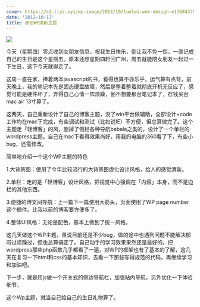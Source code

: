 ```yaml
---
cover: https://c2.llyz.xyz/wp-image/2012/10/luolei-web-design-e1368433947572.jpg
date: '2012-10-17'
title: 原创WP清新主题
---
```


![](https://c2.llyz.xyz/wp-image/2012/10/luolei-web-design-e1368433947572.jpg)

今天（星期四）零点收到女朋友信息，祝我生日快乐，倒让我不免一惊，一直记成自己的生日是这个星期五。原本还想星期四赶回广州，周五就能陪女朋友一起过一下生日，这下今天就得走了。

这周一直在家，捧着两本javascript的书，看得也算不亦乐乎，运气算有点背，前天晚上，我的笔记本先是固态硬盘故障，然后是整着整着就彻底开机无反应了，感觉可能是硬件坏了，弄得自己心情一阵烦躁，倒不想要那台笔记本了，存钱买台mac air 13寸算了。

这两天，自己重新设计了自己的博客主题，没了win平台做辅助，全部设计+code工作均在mac下完成，有些调试和测试（比如说IE）不方便，但总算做完了。这个主题走「轻博客」的风，删掉了侧栏各种导航babala之类的，设计了一个单栏的wordpress主题。自己在mac下看得效果尚好，用我妈电脑的360看了下，有些小bug，还需修改。

简单地介绍一个这个WP主题的特色

1.大背景图：使用了今年比较流行的大背景图虚化设计风格，给人的感觉清新。

2.单栏：走的是「轻博客」设计风格，把视觉中心强调在「内容」本身，而不是边栏的其他东西。

3.便捷的博文间导航：上一篇下一篇使用大箭头，页面使用了WP page number这个插件。比我以前的博客要方便多了。

4.整体UI风格：无论是配色，基本上做到了统一风格。

这几天做这个WP主题，虽说目前还是不少bug，做的途中也遇到问题不能解决郁闷过烦躁过，但也总算搞定了。自己动手的学习效果果然还是最好的。把wordpress那些php函数几乎都看了一遍，对WP的框架也有了基本的了解，这几天在复习一下html和css的基本知识，去看一下那些写得规范的代码，再继续学习和加油吧。

下一步，就是用js做一个开关式的侧边导航栏，加强站内导航，另外优化一下体验细节。

这个Wp主题，就当自己给自己的生日礼物算了。
